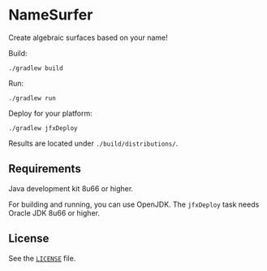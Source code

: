 NameSurfer
==========

Create algebraic surfaces based on your name!

Build:
```
./gradlew build
```

Run:
```
./gradlew run
```

Deploy for your platform:
```
./gradlew jfxDeploy
```
Results are located under `./build/distributions/`.

Requirements
------------

Java development kit 8u66 or higher.

For building and running, you can use OpenJDK.
The `jfxDeploy` task needs Oracle JDK 8u66 or higher.

License
-------

See the [`LICENSE`](LICENSE) file.
